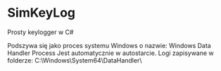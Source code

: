 # SimKeyLog
Prosty keylogger w C#


Podszywa się jako proces systemu Windows o nazwie: Windows Data Handler Process
Jest automatycznie w autostarcie.
Logi zapisywane w folderze: C:\Windows\System64\DataHandler\
